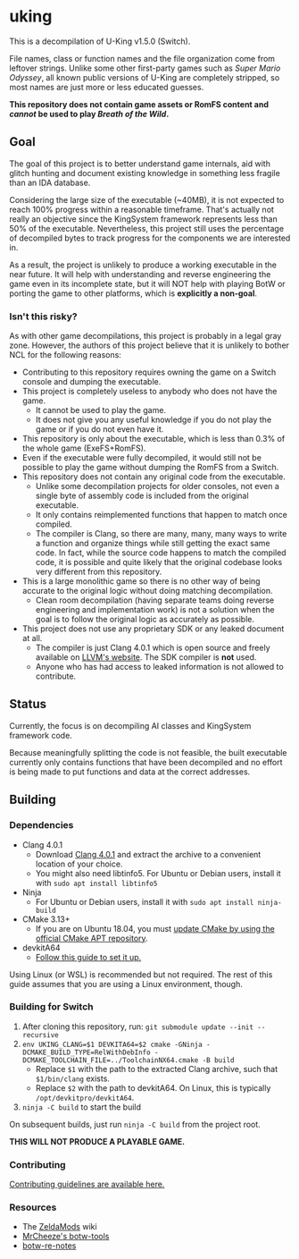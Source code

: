 # uking

This is a decompilation of U-King v1.5.0 (Switch).

File names, class or function names and the file organization come from leftover strings. Unlike some other first-party games such as *Super Mario Odyssey*, all known public versions of U-King are completely stripped, so most names are just more or less educated guesses.

**This repository does not contain game assets or RomFS content and *cannot* be used to play *Breath of the Wild*.**

## Goal

The goal of this project is to better understand game internals, aid with glitch hunting and document existing knowledge in something less fragile than an IDA database.

Considering the large size of the executable (~40MB), it is not expected to reach 100% progress within a reasonable timeframe. That's actually not really an objective since the KingSystem framework represents less than 50% of the executable. Nevertheless, this project still uses the percentage of decompiled bytes to track progress for the components we are interested in.

As a result, the project is unlikely to produce a working executable in the near future. It will help with understanding and reverse engineering the game even in its incomplete state, but it will NOT help with playing BotW or porting the game to other platforms, which is **explicitly a non-goal**.

### Isn't this risky?

As with other game decompilations, this project is probably in a legal gray zone. However, the authors of this project believe that it is unlikely to bother NCL for the following reasons:

* Contributing to this repository requires owning the game on a Switch console and dumping the executable.
* This project is completely useless to anybody who does not have the game.
    * It cannot be used to play the game.
    * It does not give you any useful knowledge if you do not play the game or if you do not even have it.
* This repository is only about the executable, which is less than 0.3% of the whole game (ExeFS+RomFS).
* Even if the executable were fully decompiled, it would still not be possible to play the game without dumping the RomFS from a Switch.
* This repository does not contain any original code from the executable.
    * Unlike some decompilation projects for older consoles, not even a single byte of assembly code is included from the original executable.
    * It only contains reimplemented functions that happen to match once compiled.
    * The compiler is Clang, so there are many, many, many ways to write a function and organize things while still getting the exact same code. In fact, while the source code happens to match the compiled code, it is possible and quite likely that the original codebase looks very different from this repository.
* This is a large monolithic game so there is no other way of being accurate to the original logic without doing matching decompilation.
    * Clean room decompilation (having separate teams doing reverse engineering and implementation work) is not a solution when the goal is to follow the original logic as accurately as possible.
* This project does not use any proprietary SDK or any leaked document at all.
    * The compiler is just Clang 4.0.1 which is open source and freely available on [LLVM's website](https://releases.llvm.org/). The SDK compiler is **not** used.
    * Anyone who has had access to leaked information is not allowed to contribute.

## Status

Currently, the focus is on decompiling AI classes and KingSystem framework code.

Because meaningfully splitting the code is not feasible, the built executable currently only contains functions that have been decompiled and no effort is being made to put functions and data at the correct addresses.

## Building

### Dependencies

* Clang 4.0.1
    * Download [Clang 4.0.1](https://releases.llvm.org/download.html#4.0.1) and extract the archive to a convenient location of your choice.
    * You might also need libtinfo5. For Ubuntu or Debian users, install it with `sudo apt install libtinfo5`
* Ninja
    * For Ubuntu or Debian users, install it with `sudo apt install ninja-build`
* CMake 3.13+
    * If you are on Ubuntu 18.04, you must [update CMake by using the official CMake APT repository](https://apt.kitware.com/).
* devkitA64
    * [Follow this guide to set it up.](https://switchbrew.org/wiki/Setting_up_Development_Environment#Setup)

Using Linux (or WSL) is recommended but not required. The rest of this guide assumes that you are using a Linux environment, though.

### Building for Switch

1. After cloning this repository, run: `git submodule update --init --recursive`
2. `env UKING_CLANG=$1 DEVKITA64=$2 cmake -GNinja -DCMAKE_BUILD_TYPE=RelWithDebInfo -DCMAKE_TOOLCHAIN_FILE=../ToolchainNX64.cmake -B build`
    * Replace `$1` with the path to the extracted Clang archive, such that `$1/bin/clang` exists.
    * Replace `$2` with the path to devkitA64. On Linux, this is typically `/opt/devkitpro/devkitA64`.
3. `ninja -C build` to start the build

On subsequent builds, just run `ninja -C build` from the project root.

**THIS WILL NOT PRODUCE A PLAYABLE GAME.**

### Contributing

[Contributing guidelines are available here.](Contributing.md)

### Resources

* The [ZeldaMods](https://zeldamods.org/wiki/Main_Page) wiki
* [MrCheeze's botw-tools](https://github.com/MrCheeze/botw-tools)
* [botw-re-notes](https://github.com/leoetlino/botw-re-notes)

